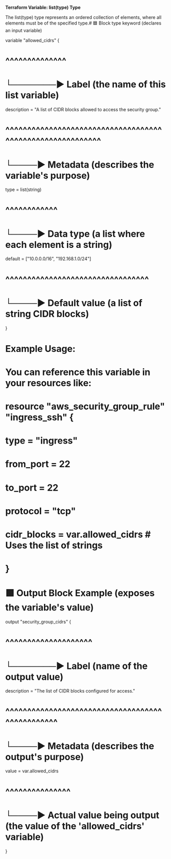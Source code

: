 **Terraform Variable: list(type) Type**

The list(type) type represents an ordered collection of elements, where all elements must be of the specified type.# 🟦 Block type keyword (declares an input variable)

variable "allowed_cidrs" {
#        ^^^^^^^^^^^^^^
#        └───────▶ Label (the name of this list variable)

  description = "A list of CIDR blocks allowed to access the security group."
  #           ^^^^^^^^^^^^^^^^^^^^^^^^^^^^^^^^^^^^^^^^^^^^^^^^^^^^^^^^^^
  #           └────▶ Metadata (describes the variable's purpose)

  type        = list(string)
  #           ^^^^^^^^^^^^
  #           └────▶ Data type (a list where each element is a string)

  default     = ["10.0.0.0/16", "192.168.1.0/24"]
  #           ^^^^^^^^^^^^^^^^^^^^^^^^^^^^^^^^^
  #           └────▶ Default value (a list of string CIDR blocks)
}

# Example Usage:
# You can reference this variable in your resources like:
# resource "aws_security_group_rule" "ingress_ssh" {
#   type        = "ingress"
#   from_port   = 22
#   to_port     = 22
#   protocol    = "tcp"
#   cidr_blocks = var.allowed_cidrs # Uses the list of strings
# }

# 🟩 Output Block Example (exposes the variable's value)
output "security_group_cidrs" {
#        ^^^^^^^^^^^^^^^^^^^^
#        └───────▶ Label (name of the output value)

  description = "The list of CIDR blocks configured for access."
  #           ^^^^^^^^^^^^^^^^^^^^^^^^^^^^^^^^^^^^^^^^^^^^^^^^
  #           └────▶ Metadata (describes the output's purpose)

  value       = var.allowed_cidrs
  #           ^^^^^^^^^^^^^^^
  #           └────▶ Actual value being output (the value of the 'allowed_cidrs' variable)
}
